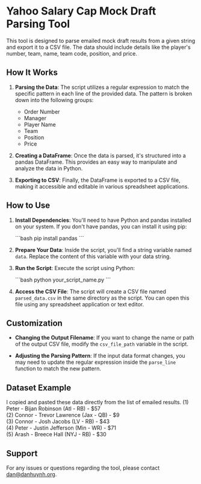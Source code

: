 # Yahoo Salary Cap Mock Draft Parsing Tool

This tool is designed to parse emailed mock draft results from a given string and export it to a CSV file. The data should include details like the player's number, team, name, team code, position, and price.

## How It Works

1. **Parsing the Data**: The script utilizes a regular expression to match the specific pattern in each line of the provided data. The pattern is broken down into the following groups:
    - Order Number
    - Manager
    - Player Name
    - Team
    - Position
    - Price

2. **Creating a DataFrame**: Once the data is parsed, it's structured into a pandas DataFrame. This provides an easy way to manipulate and analyze the data in Python.

3. **Exporting to CSV**: Finally, the DataFrame is exported to a CSV file, making it accessible and editable in various spreadsheet applications.

## How to Use

1. **Install Dependencies**: You'll need to have Python and pandas installed on your system. If you don't have pandas, you can install it using pip:

   \`\`\`bash
   pip install pandas
   \`\`\`

2. **Prepare Your Data**: Inside the script, you'll find a string variable named `data`. Replace the content of this variable with your data string.

3. **Run the Script**: Execute the script using Python:

   \`\`\`bash
   python your_script_name.py
   \`\`\`

4. **Access the CSV File**: The script will create a CSV file named `parsed_data.csv` in the same directory as the script. You can open this file using any spreadsheet application or text editor.

## Customization

- **Changing the Output Filename**: If you want to change the name or path of the output CSV file, modify the `csv_file_path` variable in the script.

- **Adjusting the Parsing Pattern**: If the input data format changes, you may need to update the regular expression inside the `parse_line` function to match the new pattern.

## Dataset Example
I copied and pasted these data directly from the list of emailed results.
(1) Peter - Bijan Robinson (Atl - RB) - $57  
(2) Connor - Trevor Lawrence (Jax - QB) - $9  
(3) Connor - Josh Jacobs (LV - RB) - $43  
(4) Peter - Justin Jefferson (Min - WR) - $71  
(5) Arash - Breece Hall (NYJ - RB) - $30  

## Support

For any issues or questions regarding the tool, please contact dan@danhuynh.org.
